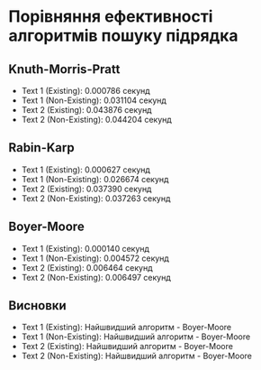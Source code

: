 # Порівняння ефективності алгоритмів пошуку підрядка

## Knuth-Morris-Pratt
- Text 1 (Existing): 0.000786 секунд
- Text 1 (Non-Existing): 0.031104 секунд
- Text 2 (Existing): 0.043876 секунд
- Text 2 (Non-Existing): 0.044204 секунд

## Rabin-Karp
- Text 1 (Existing): 0.000627 секунд
- Text 1 (Non-Existing): 0.026674 секунд
- Text 2 (Existing): 0.037390 секунд
- Text 2 (Non-Existing): 0.037263 секунд

## Boyer-Moore
- Text 1 (Existing): 0.000140 секунд
- Text 1 (Non-Existing): 0.004572 секунд
- Text 2 (Existing): 0.006464 секунд
- Text 2 (Non-Existing): 0.006497 секунд

## Висновки
- Text 1 (Existing): Найшвидший алгоритм - Boyer-Moore
- Text 1 (Non-Existing): Найшвидший алгоритм - Boyer-Moore
- Text 2 (Existing): Найшвидший алгоритм - Boyer-Moore
- Text 2 (Non-Existing): Найшвидший алгоритм - Boyer-Moore

